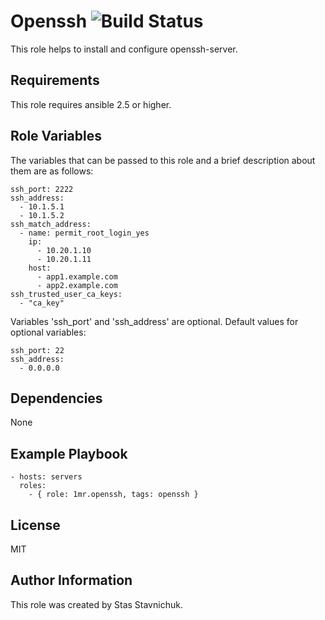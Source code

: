 # Openssh ![Build Status](https://github.com/1mr/ansible-role-openssh/actions/workflows/ci.yaml/badge.svg)

This role helps to install and configure openssh-server.

## Requirements

This role requires ansible 2.5 or higher.

## Role Variables

The variables that can be passed to this role and a brief description about them are as follows:

    ssh_port: 2222
    ssh_address:
      - 10.1.5.1
      - 10.1.5.2
    ssh_match_address:
      - name: permit_root_login_yes
        ip:
          - 10.20.1.10
          - 10.20.1.11
        host:
          - app1.example.com
          - app2.example.com
    ssh_trusted_user_ca_keys:
      - "ca_key"

Variables 'ssh_port' and 'ssh_address' are optional.
Default values for optional variables:

    ssh_port: 22
    ssh_address:
      - 0.0.0.0

## Dependencies

None

## Example Playbook

    - hosts: servers
      roles:
        - { role: 1mr.openssh, tags: openssh }

## License

MIT

## Author Information

This role was created by Stas Stavnichuk.
